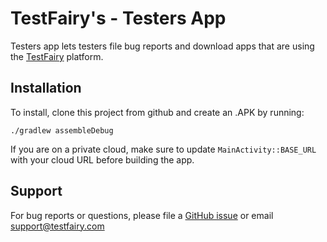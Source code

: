# TestFairy's - Testers App

Testers app lets testers file bug reports and download apps that are using the [TestFairy](https://www.testfairy.com) platform.

## Installation

To install, clone this project from github and create an .APK by running:

```shell
./gradlew assembleDebug
```

If you are on a private cloud, make sure to update `MainActivity::BASE_URL` with your cloud URL before building the app.

## Support

For bug reports or questions, please file a [GitHub issue](https://github.com/testfairy/testers-app-android/issues) or email [support@testfairy.com](mailto:support@testfairy.com)
